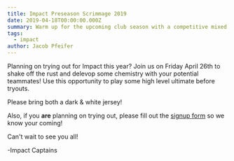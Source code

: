 ```yaml
---
title: Impact Preseason Scrimmage 2019
date: 2019-04-18T00:00:00.000Z
summary: Warm up for the upcoming club season with a competitive mixed scrimmage
tags:
  - impact
author: Jacob Pfeifer
---
```


Planning on trying out for Impact this year? Join us on Friday April 26th to shake off the rust and delevop some chemistry with your potential teammates! Use this opportunity to play some high level ultimate before tryouts.

Please bring both a dark & white jersey!

Also, if you **are** planning on trying out, please fill out the [signup form](https://forms.gle/ZCGQaXdkjPHGCNh9A) so we know your coming!

Can't wait to see you all!

-Impact Captains

